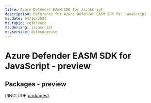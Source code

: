 ```yaml
---
title: Azure Defender EASM SDK for JavaScript
description: Reference for Azure Defender EASM SDK for JavaScript
ms.date: 04/16/2024
ms.topic: reference
ms.devlang: javascript
ms.service: defendereasm
---
```

# Azure Defender EASM SDK for JavaScript - preview
## Packages - preview
[!INCLUDE [packages](defender-easm-index.md)]